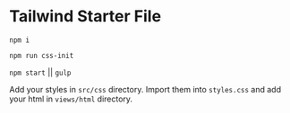 # Tailwind Starter File

`npm i`

`npm run css-init`

`npm start` || `gulp`

Add your styles in `src/css` directory. Import them into `styles.css` and add your html in `views/html` directory.
